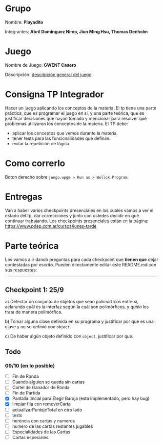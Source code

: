 # Grupo

Nombre: **Playadito**

Integrantes: **Abril Dominguez Nimo, Jiun Ming Hsu, Thomas Denholm**

# Juego

Nombre de Juego: **GWENT Casero**

Descripción: [descripción general del juego](https://docs.google.com/document/d/1Phfu0lWlJHHktwRmt6e1YLkAWTW_Dvv88BtQW1gipIc/edit?usp=sharing)

# Consigna TP Integrador

Hacer un juego aplicando los conceptos de la materia. El tp tiene una parte práctica, que es programar el juego en sí, y una parte teórica, que es justificar decisiones que hayan tomado y mencionar para resolver qué problemas utilizaron los conceptos de la materia.
El TP debe:

- aplicar los conceptos que vemos durante la materia.
- tener tests para las funcionalidades que definan.
- evitar la repetición de lógica.

# Como correrlo

Boton derecho sobre `juego.wpgm > Run as > Wollok Program`.

# Entregas

Van a haber varios checkpoints presenciales en los cuales vamos a ver el estado del tp, dar correcciones y junto con ustedes decidir en qué continuar trabajando.
Los checkpoints presenciales están en la página: <https://www.pdep.com.ar/cursos/lunes-tarde>

# Parte teórica

Les vamos a ir dando preguntas para cada checkpoint que **tienen que** dejar contestadas por escrito. Pueden directamente editar este README.md con sus respuestas:

--------------------

## Checkpoint 1: 25/9

a) Detectar un conjunto de objetos que sean polimórficos entre sí, aclarando cuál es la interfaz según la cuál son polimórficos, y _quién_ los trata de manera polimórfica.

b) Tomar alguna clase definida en su programa y justificar por qué es una clase y no se definió con `object`.

c) De haber algún objeto definido con `object`, justificar por qué.

## Todo

### 09/10 (en lo posible)

- [ ] Fin de Ronda
- [ ] Cuando alguien se queda sin cartas
- [ ] Cartel de Ganador de Ronda
- [ ] Fin de Partida
- [x] Pantalla Inicial para Elegir Baraja (esta implementado, pero hay bug)
- [x] limpiar fila con removerCarta
- [ ] actualizarPuntajeTotal en otro lado
- [ ] tests
- [ ] herencia con cartas y numeros
- [ ] numero de las cartas restantes jugables
- [ ] Especialidades de las Cartas
- [ ] Cartas especiales

